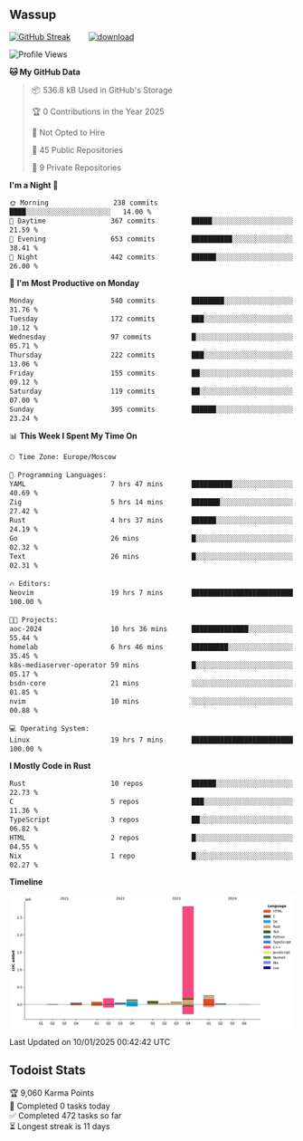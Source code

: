 ## Wassup

<!--
-->

[![GitHub Streak](http://github-readme-streak-stats.herokuapp.com?user=archeoss&theme=shades-of-purple&hide_border=true&date_format=j%20M%5B%20Y%5D)](https://git.io/streak-stats)&nbsp;&nbsp;&nbsp;&nbsp;&nbsp;&nbsp;&nbsp;&nbsp;[![download](https://user-images.githubusercontent.com/68448737/147796309-d8b65b1d-4dde-40d9-b03a-2b42aaa6cd43.jpeg)
](http://bmstu.ru/)

<!--START_SECTION:waka-->
![Profile Views](http://img.shields.io/badge/Profile%20Views-0-blue)

**🐱 My GitHub Data** 

> 📦 536.8 kB Used in GitHub's Storage 
 > 
> 🏆 0 Contributions in the Year 2025
 > 
> 🚫 Not Opted to Hire
 > 
> 📜 45 Public Repositories 
 > 
> 🔑 9 Private Repositories 
 > 
**I'm a Night 🦉** 

```text
🌞 Morning                238 commits         ████░░░░░░░░░░░░░░░░░░░░░   14.00 % 
🌆 Daytime                367 commits         █████░░░░░░░░░░░░░░░░░░░░   21.59 % 
🌃 Evening                653 commits         ██████████░░░░░░░░░░░░░░░   38.41 % 
🌙 Night                  442 commits         ██████░░░░░░░░░░░░░░░░░░░   26.00 % 
```
📅 **I'm Most Productive on Monday** 

```text
Monday                   540 commits         ████████░░░░░░░░░░░░░░░░░   31.76 % 
Tuesday                  172 commits         ███░░░░░░░░░░░░░░░░░░░░░░   10.12 % 
Wednesday                97 commits          █░░░░░░░░░░░░░░░░░░░░░░░░   05.71 % 
Thursday                 222 commits         ███░░░░░░░░░░░░░░░░░░░░░░   13.06 % 
Friday                   155 commits         ██░░░░░░░░░░░░░░░░░░░░░░░   09.12 % 
Saturday                 119 commits         ██░░░░░░░░░░░░░░░░░░░░░░░   07.00 % 
Sunday                   395 commits         ██████░░░░░░░░░░░░░░░░░░░   23.24 % 
```


📊 **This Week I Spent My Time On** 

```text
🕑︎ Time Zone: Europe/Moscow

💬 Programming Languages: 
YAML                     7 hrs 47 mins       ██████████░░░░░░░░░░░░░░░   40.69 % 
Zig                      5 hrs 14 mins       ███████░░░░░░░░░░░░░░░░░░   27.42 % 
Rust                     4 hrs 37 mins       ██████░░░░░░░░░░░░░░░░░░░   24.19 % 
Go                       26 mins             █░░░░░░░░░░░░░░░░░░░░░░░░   02.32 % 
Text                     26 mins             █░░░░░░░░░░░░░░░░░░░░░░░░   02.31 % 

🔥 Editors: 
Neovim                   19 hrs 7 mins       █████████████████████████   100.00 % 

🐱‍💻 Projects: 
aoc-2024                 10 hrs 36 mins      ██████████████░░░░░░░░░░░   55.44 % 
homelab                  6 hrs 46 mins       █████████░░░░░░░░░░░░░░░░   35.45 % 
k8s-mediaserver-operator 59 mins             █░░░░░░░░░░░░░░░░░░░░░░░░   05.17 % 
bsdn-core                21 mins             ░░░░░░░░░░░░░░░░░░░░░░░░░   01.85 % 
nvim                     10 mins             ░░░░░░░░░░░░░░░░░░░░░░░░░   00.88 % 

💻 Operating System: 
Linux                    19 hrs 7 mins       █████████████████████████   100.00 % 
```

**I Mostly Code in Rust** 

```text
Rust                     10 repos            ██████░░░░░░░░░░░░░░░░░░░   22.73 % 
C                        5 repos             ███░░░░░░░░░░░░░░░░░░░░░░   11.36 % 
TypeScript               3 repos             ██░░░░░░░░░░░░░░░░░░░░░░░   06.82 % 
HTML                     2 repos             █░░░░░░░░░░░░░░░░░░░░░░░░   04.55 % 
Nix                      1 repo              █░░░░░░░░░░░░░░░░░░░░░░░░   02.27 % 
```



**Timeline**

![Lines of Code chart](https://raw.githubusercontent.com/archeoss/archeoss/master/assets/bar_graph.png)


 Last Updated on 10/01/2025 00:42:42 UTC
<!--END_SECTION:waka-->

## Todoist Stats

<!-- TODO-IST:START -->
🏆  9,060 Karma Points           
🌸  Completed 0 tasks today           
✅  Completed 472 tasks so far           
⏳  Longest streak is 11 days
<!-- TODO-IST:END -->
